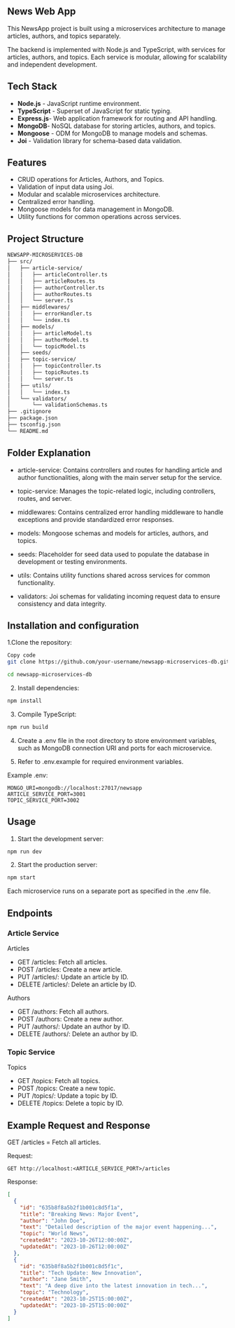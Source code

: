 
## News Web App 

This NewsApp project is built using a microservices architecture to manage articles, authors, and topics separately. 

The backend is implemented with Node.js and TypeScript, with services for articles, authors, and topics. Each service is modular, allowing for scalability and independent development.

## Tech Stack
- **Node.js** - JavaScript runtime environment.
- **TypeScript** - Superset of JavaScript for static typing.
- **Express.js**- Web application framework for routing and API handling.
- **MongoDB**- NoSQL database for storing articles, authors, and topics.
- **Mongoose** - ODM for MongoDB to manage models and schemas.
- **Joi** - Validation library for schema-based data validation.

## Features

- CRUD operations for Articles, Authors, and Topics.
- Validation of input data using Joi.
- Modular and scalable microservices architecture.
- Centralized error handling.
- Mongoose models for data management in MongoDB.
- Utility functions for common operations across services.

## Project Structure

```bash
NEWSAPP-MICROSERVICES-DB
├── src/                    
│   ├── article-service/          
│   │   ├── articleController.ts
│   │   ├── articleRoutes.ts
│   │   ├── authorController.ts
│   │   ├── authorRoutes.ts
│   │   └── server.ts
│   ├── middlewares/              
│   │   ├── errorHandler.ts
│   │   └── index.ts
│   ├── models/                  
│   │   ├── articleModel.ts
│   │   ├── authorModel.ts
│   │   └── topicModel.ts
│   ├── seeds/               
│   ├── topic-service/            
│   │   ├── topicController.ts
│   │   ├── topicRoutes.ts
│   │   └── server.ts
│   ├── utils/                    
│   │   └── index.ts
│   └── validators/               
│       └── validationSchemas.ts
├── .gitignore                    
├── package.json                  
├── tsconfig.json                 
└── README.md                     
```

## Folder Explanation

- article-service: Contains controllers and routes for handling article and author functionalities, along with the main server setup for the service.

- topic-service: Manages the topic-related logic, including controllers, routes, and server.

- middlewares: Contains centralized error handling middleware to handle exceptions and provide standardized error responses.

- models: Mongoose schemas and models for articles, authors, and topics.

- seeds: Placeholder for seed data used to populate the database in development or testing environments.

- utils: Contains utility functions shared across services for common functionality.

- validators: Joi schemas for validating incoming request data to ensure consistency and data integrity.


## Installation and configuration 

1.Clone the repository:

```bash
Copy code
git clone https://github.com/your-username/newsapp-microservices-db.git

cd newsapp-microservices-db
```

2. Install dependencies:

```bash
npm install
```
3. Compile TypeScript:

```bash
npm run build
```

4. Create a .env file in the root directory to store environment variables, such as MongoDB connection URI and ports for each microservice.

5. Refer to .env.example for required environment variables.

Example .env:

```plaintext
MONGO_URI=mongodb://localhost:27017/newsapp
ARTICLE_SERVICE_PORT=3001
TOPIC_SERVICE_PORT=3002
```

## Usage

1. Start the development server:

```bash
npm run dev
```

2. Start the production server:

```bash
npm start
```
Each microservice runs on a separate port as specified in the .env file.

## Endpoints
### Article Service
Articles
- GET /articles: Fetch all articles.
- POST /articles: Create a new article.
- PUT /articles/: Update an article by ID.
- DELETE /articles/: Delete an article by ID.

Authors
- GET /authors: Fetch all authors.
- POST /authors: Create a new author.
- PUT /authors/: Update an author by ID.
- DELETE /authors/: Delete an author by ID.

### Topic Service
Topics
- GET /topics: Fetch all topics.
- POST /topics: Create a new topic.
- PUT /topics/: Update a topic by ID.
- DELETE /topics: Delete a topic by ID.

## Example Request and Response

GET /articles = Fetch all articles.

Request:
```http
GET http://localhost:<ARTICLE_SERVICE_PORT>/articles
```

Response:

```json
[
  {
    "id": "635b8f8a5b2f1b001c8d5f1a",
    "title": "Breaking News: Major Event",
    "author": "John Doe",
    "text": "Detailed description of the major event happening...",
    "topic": "World News",
    "createdAt": "2023-10-26T12:00:00Z",
    "updatedAt": "2023-10-26T12:00:00Z"
  },
  {
    "id": "635b8f8a5b2f1b001c8d5f1c",
    "title": "Tech Update: New Innovation",
    "author": "Jane Smith",
    "text": "A deep dive into the latest innovation in tech...",
    "topic": "Technology",
    "createdAt": "2023-10-25T15:00:00Z",
    "updatedAt": "2023-10-25T15:00:00Z"
  }
]

```

